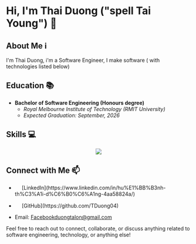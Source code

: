 # Hi, I'm Thai Duong ("spell Tai Young") 👋

## About Me ℹ️

I'm Thai Duong, i'm a Software Engineer, I make software ( with technologies listed below)


## Education 📚

- **Bachelor of Software Engineering (Honours degree)**
  - _Royal Melbourne Institute of Technology (RMIT University)_
  - _Expected Graduation: September, 2026_
  
## Skills 💻

<p align="center">
  <a href="https://skillicons.dev">
    <img src="https://skillicons.dev/icons?i=vscode,docker,c,cpp,java,javascript,typescript,html,css,react,nodejs,expressjs,nextjs,mysql,mongodb,postgresql,firebase,linux,aws,supabase" />
  </a>
</p>

## Connect with Me 📫

- <p><a href="https://www.linkedin.com/in/hu%E1%BB%B3nh-th%C3%A1i-d%C6%B0%C6%A1ng-4aa58824a/" target="_blank"><img src="https://skillicons.dev/icons?i=linkedin" width="15px" /></a> [LinkedIn](https://www.linkedin.com/in/hu%E1%BB%B3nh-th%C3%A1i-d%C6%B0%C6%A1ng-4aa58824a/)</p>
- <p><a href="https://github.com/TDuong04" target="_blank"><img src="https://skillicons.dev/icons?i=github" width="15px" /></a> [GitHub](https://github.com/TDuong04)</p>
- Email: Facebookduongtalon@gmail.com

Feel free to reach out to connect, collaborate, or discuss anything related to software engineering, technology, or anything else!
